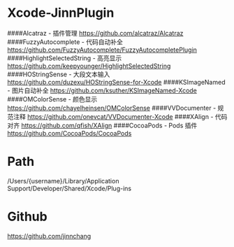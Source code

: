 # Xcode-JinnPlugin
####Alcatraz - 插件管理
https://github.com/alcatraz/Alcatraz
####FuzzyAutocomplete - 代码自动补全
https://github.com/FuzzyAutocomplete/FuzzyAutocompletePlugin
####HighlightSelectedString - 高亮显示
https://github.com/keepyounger/HighlightSelectedString
####HOStringSense - 大段文本输入
https://github.com/duzexu/HOStringSense-for-Xcode
####KSImageNamed - 图片自动补全
https://github.com/ksuther/KSImageNamed-Xcode
####OMColorSense - 颜色显示
https://github.com/chayelheinsen/OMColorSense
####VVDocumenter - 规范注释
https://github.com/onevcat/VVDocumenter-Xcode
####XAlign - 代码对齐
https://github.com/qfish/XAlign
####CocoaPods - Pods 插件
https://github.com/CocoaPods/CocoaPods
# Path
/Users/{username}/Library/Application Support/Developer/Shared/Xcode/Plug-ins
# Github
https://github.com/jinnchang